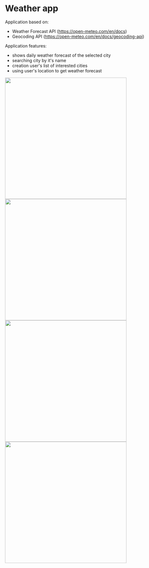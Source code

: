 # Weather app

Application based on:
- Weather Forecast API (https://open-meteo.com/en/docs) 
- Geocoding API (https://open-meteo.com/en/docs/geocoding-api)

Application features:
- shows daily weather forecast of the selected city
- searching city by it's name
- creation user's list of interested cities
- using user's location to get weather forecast

<img src="https://user-images.githubusercontent.com/125859310/224240497-da2300b0-9ba4-4f24-999d-13b9a6a4e2f7.png" width="400">  <img src="https://user-images.githubusercontent.com/125859310/224240515-272fd072-7d14-4ea5-a488-be738d3b6e07.png" width="400">
<img src="https://user-images.githubusercontent.com/125859310/224240521-ff2b08cb-03ab-469c-8825-695406847c43.png" width="400">  <img src="https://user-images.githubusercontent.com/125859310/224240525-94ae6744-40b0-4545-a7ac-b0071bdeecdf.png" width="400">
